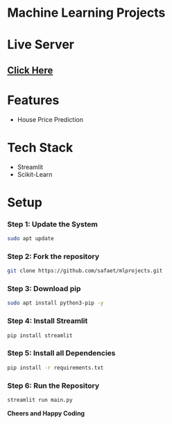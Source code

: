 # Machine Learning Projects

# Live Server 
## [Click Here](https://mlpredictions.streamlit.app/)

# Features
- House Price Prediction

# Tech Stack
- Streamlit
- Scikit-Learn
  
# Setup

### Step 1: Update the System
```bash
sudo apt update
```
### Step 2: Fork the repository
```bash
git clone https://github.com/safaet/mlprojects.git
```
### Step 3: Download pip
```bash
sudo apt install python3-pip -y
```
### Step 4: Install Streamlit
```bash
pip install streamlit
```
### Step 5: Install all Dependencies
```bash
pip install -r requirements.txt
```
### Step 6: Run the Repository
```bash
streamlit run main.py
```

**Cheers and Happy Coding**